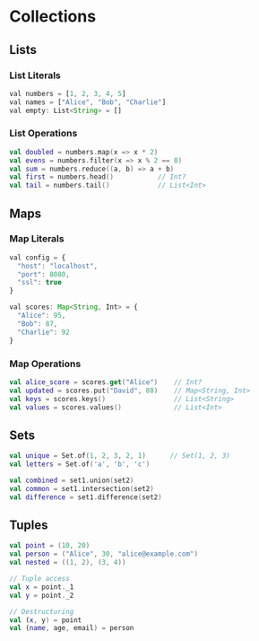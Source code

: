 # Collections

## Lists

### List Literals
```javascript
val numbers = [1, 2, 3, 4, 5]
val names = ["Alice", "Bob", "Charlie"]
val empty: List<String> = []
```

### List Operations
```kotlin
val doubled = numbers.map(x => x * 2)
val evens = numbers.filter(x => x % 2 == 0)
val sum = numbers.reduce((a, b) => a + b)
val first = numbers.head()           // Int?
val tail = numbers.tail()            // List<Int>
```

## Maps

### Map Literals
```javascript
val config = {
  "host": "localhost",
  "port": 8080,
  "ssl": true
}

val scores: Map<String, Int> = {
  "Alice": 95,
  "Bob": 87,
  "Charlie": 92
}
```

### Map Operations
```kotlin
val alice_score = scores.get("Alice")    // Int?
val updated = scores.put("David", 88)    // Map<String, Int>
val keys = scores.keys()                 // List<String>
val values = scores.values()             // List<Int>
```

## Sets

```kotlin
val unique = Set.of(1, 2, 3, 2, 1)      // Set(1, 2, 3)
val letters = Set.of('a', 'b', 'c')

val combined = set1.union(set2)
val common = set1.intersection(set2)
val difference = set1.difference(set2)
```

## Tuples

```kotlin
val point = (10, 20)
val person = ("Alice", 30, "alice@example.com")
val nested = ((1, 2), (3, 4))

// Tuple access
val x = point._1
val y = point._2

// Destructuring
val (x, y) = point
val (name, age, email) = person
```

